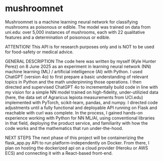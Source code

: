 # mushroomnet
Mushroomnet is a machine learning neural network for classifying mushrooms as poisonous or edible. The model was trained on data from uni.edu: over 5,000 instances of mushrooms, each with 22 qualitative features and a determination of poisonous or edible. 

ATTENTION! This API is for research purposes only and is NOT to be used for food-safety or medical advice.

GENERAL DESCRIPTION
The code here was written by myself (Kyle Hunter Perez) on 8 June 2025 as an experiment in learning neural network (NN) machine learning (ML) / artificial intelligence (AI) with Python. I used ChatGPT (version 4o) to first prepare a basic understanding of relevant topics in Python and the math underpinning those operations. I then directed and supervised ChatGPT 4o to incrementally build code in line with my vision for a simple NN model trained on high-fidelity, under-utilizied data (here, the data set of Agraricus lepiota measurements from UCI.edu) implemented with PyTorch, scikit-learn, pandas, and numpy. I directed code adjustments until a fully functional and deployable API running on Flask and reachable with curl was complete. In the process, I gained hands-on experience working with Python for NN ML/AI, using conventional libraries in that field, deploying the product service, and familiarity with how the code works and the mathematics that run under-the-hood.

NEXT STEPS
The next phase of this project will be containerizing the flask_app.py API to run platform-independently on Docker. From there, I plan on hosting the dockerized api on a cloud provider (Heroku or AWS ECS) and connecting it with a React-based front-end.
